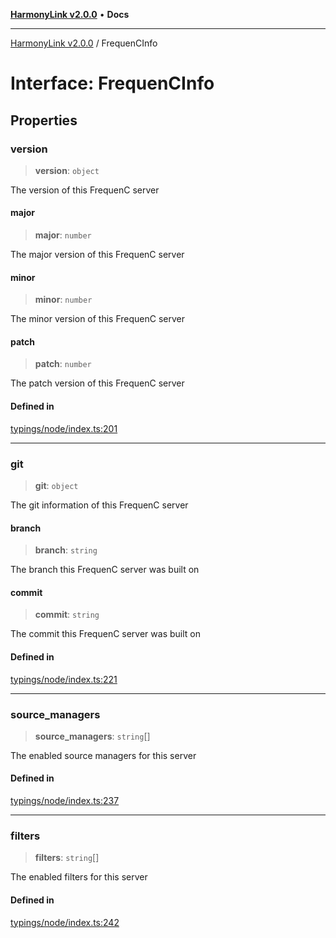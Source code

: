 [**HarmonyLink v2.0.0**](../README.md) • **Docs**

***

[HarmonyLink v2.0.0](../globals.md) / FrequenCInfo

# Interface: FrequenCInfo

## Properties

### version

> **version**: `object`

The version of this FrequenC server

#### major

> **major**: `number`

The major version of this FrequenC server

#### minor

> **minor**: `number`

The minor version of this FrequenC server

#### patch

> **patch**: `number`

The patch version of this FrequenC server

#### Defined in

[typings/node/index.ts:201](https://github.com/Joniii11/HarmonyLink/blob/master/src/typings/node/index.ts#L201)

***

### git

> **git**: `object`

The git information of this FrequenC server

#### branch

> **branch**: `string`

The branch this FrequenC server was built on

#### commit

> **commit**: `string`

The commit this FrequenC server was built on

#### Defined in

[typings/node/index.ts:221](https://github.com/Joniii11/HarmonyLink/blob/master/src/typings/node/index.ts#L221)

***

### source\_managers

> **source\_managers**: `string`[]

The enabled source managers for this server

#### Defined in

[typings/node/index.ts:237](https://github.com/Joniii11/HarmonyLink/blob/master/src/typings/node/index.ts#L237)

***

### filters

> **filters**: `string`[]

The enabled filters for this server

#### Defined in

[typings/node/index.ts:242](https://github.com/Joniii11/HarmonyLink/blob/master/src/typings/node/index.ts#L242)
